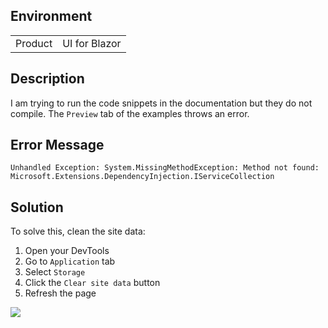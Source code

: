 
## Environment

<table>
<tbody>
<tr>
<td>Product</td>
<td>UI for Blazor</td>
</tr>
</tbody>
</table>

## Description

I am trying to run the code snippets in the documentation but they do not compile. The `Preview` tab of the examples throws an error.

## Error Message

`Unhandled Exception: System.MissingMethodException: Method not found: Microsoft.Extensions.DependencyInjection.IServiceCollection`

## Solution

To solve this, clean the site data:

1. Open your DevTools
1. Go to `Application` tab
1. Select `Storage`
1. Click the `Clear site data` button
1. Refresh the page

![](images/clear-site-data.png)